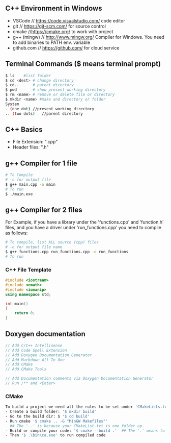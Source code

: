 ## C++ Environment in Windows
- VSCode    // https://code.visualstudio.com/  code editor
- git   //  https://git-scm.com/  for source control
- cmake //https://cmake.org/  to work with project
- g++ (mingw)   // http://www.mingw.org/  Compiler for Windows.  You need to add binaries to PATH env. variable
- github.com // https://github.com/ for cloud service


## Terminal Commands ($ means terminal prompt)
```bash
$ ls	#list folder
$ cd <dest>	# change directory
$ cd..		# parent directory
$ pwd		# show present working directory
$ rm <name>	# remove or delete file or directory
$ mkdir <name> #make and directory or folder
System
. (one dot)	//present working directory
.. (two dots)	//parent directory
```

## C++ Basics
- File Extension: ".cpp"
- Header files: ".h"

## g++ Compiler for 1 file
```bash
# To Compile
# -o for output file
$ g++ main.cpp -o main
# To run
$ ./main.exe
```

## g++ Compiler for 2 files
For Example, if you have a library under the 'functions.cpp' and 'function.h' files, and you have a driver under 'run_functions.cpp' you need to compile as follows:
```bash
# To compile, list ALL source (cpp) files
# -o for output file name
$ g++ functions.cpp run_functions.cpp -o run_functions
# To run
```
### C++ File Template
```cpp
#include <iostream>
#include <cmath>
#include <iomanip>
using namespace std;

int main()
{
    return 0;
}
```

## Doxygen documentation
```cpp
// Add C/C++ Intellisense
// Add Code Spell Extension
// Add Doxygen Documentation Generator
// Add Markdown All In One
// Add CMake
// Add CMake Tools

// Add Documentation comments via Doxygen Documentation Generator
// Run /** and <Enter>
```

### CMake
```bash
To build a project we need all the rules to be set under 'CMakeLists.txt' file.
- Create a build folder: '$ mkdir build'
- Go to the build dir: $ '$ cd build'
- Run cmake '$ cmake .. -G "MinGW Makefiles"'
  ## The '..' is because your CMakeList.txt is one folder up.
- Build or compile your code: '$ cmake --build .'  ## The '.' means to build is in the pwd.
- Then '$ .\bin\ca.exe' to run compiled code
```
